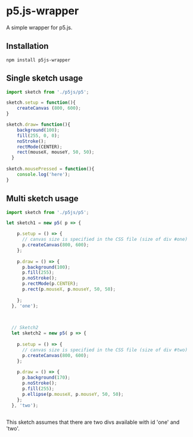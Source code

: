 # p5.js-wrapper

A simple wrapper for p5.js.


## Installation

`npm install p5js-wrapper`

## Single sketch usage

```js
import sketch from './p5js/p5';

sketch.setup = function(){
    createCanvas (800, 600);
}

sketch.draw= function(){
    background(100);
    fill(255, 0, 0);
    noStroke();
    rectMode(CENTER);
    rect(mouseX, mouseY, 50, 50);
  }
  
sketch.mousePressed = function(){
    console.log('here');
}
```


## Multi sketch usage

```js
import sketch from './p5js/p5';

let sketch1 = new p5( p => {

    p.setup = () => {
      // canvas size is specified in the CSS file (size of div #one)
      p.createCanvas(800, 600);
    };
  
    p.draw = () => {
      p.background(100);
      p.fill(255);
      p.noStroke();
      p.rectMode(p.CENTER);
      p.rect(p.mouseX, p.mouseY, 50, 50);
  
    };
  }, 'one');

  
  
  // Sketch2
  let sketch2 = new p5( p => {
  
    p.setup = () => {
      // canvas size is specified in the CSS file (size of div #two)
      p.createCanvas(800, 600);
    };
  
    p.draw = () => {
      p.background(170);
      p.noStroke();
      p.fill(255);
      p.ellipse(p.mouseX, p.mouseY, 50, 50);
    };
  }, 'two');
  
```

This sketch assumes that there are two divs available with id 'one' and 'two'.
